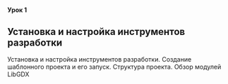 #### Урок 1
## Установка и настройка инструментов разработки
Установка и настройка инструментов разработки. Создание шаблонного
проекта и его запуск. Структура проекта. Обзор модулей LibGDX